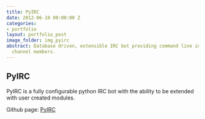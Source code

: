 ```yaml
---
title: PyIRC
date: 2012-06-10 00:00:00 Z
categories:
- portfolio
layout: portfolio_post
image_folder: img_pyirc
abstract: Database driven, extensible IRC bot providing command line interface to
  channel members.
---
```


<h2>PyIRC</h2>

PyIRC is a fully configurable python IRC bot with the ability to be extended with user created modules.

Github page: [PyIRC](https://github.com/raunaqgupta/pyirc)
